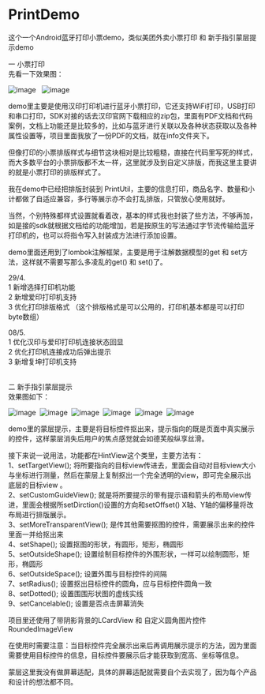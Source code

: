 # PrintDemo
这个一个Android蓝牙打印小票demo，类似美团外卖小票打印 和 新手指引蒙层提示demo


一 小票打印
<br>
先看一下效果图：

![image](https://github.com/weioule/PrintDemo/blob/master/app/info/img01.png)&nbsp;&nbsp;
![image](https://github.com/weioule/PrintDemo/blob/master/app/info/img02.png)

demo里主要是使用汉印打印机进行蓝牙小票打印，它还支持WiFi打印，USB打印和串口打印，SDK对接的话去汉印官网下载相应的zip包，里面有PDF文档和代码案例，文档上功能还是比较多的，比如与蓝牙进行关联以及各种状态获取以及各种属性设置等，项目里面我放了一份PDF的文档，就在info文件夹下。

但像打印的小票排版样式与细节这块相对是比较粗糙，直接在代码里写死的样式，而大多数平台的小票排版都不太一样，这里就涉及到自定义排版，而我这里主要讲的就是小票打印的排版样式了。

我在demo中已经把排版封装到 PrintUtil，主要的信息打印，商品名字、数量和小计都做了自适应兼容，多行等展示亦不会打乱排版，只管放心使用就好。

当然，个别特殊都样式设置就看着改，基本的样式我也封装了些方法，不够再加，如是接的sdk就根据文档给的功能增加，若是按原生的写法通过字节流传输给蓝牙打印机的，也可以将指令写入封装成方法进行添加设置。

demo里面还用到了lombok注解框架，主要是用于注解数据模型的get 和 set方法，这样就不需要写那么多凌乱的get() 和 set()了。

29/4.<br>
1 新增选择打印机功能<br>
2 新增爱印打印机支持<br>
3 优化打印排版格式 （这个排版格式是可以公用的，打印机基本都是可以打印byte数组）<br>

08/5.<br>
1 优化汉印与爱印打印机连接状态回显<br>
2 优化打印机连接成功后弹出提示<br>
3 新增复坤打印机支持<br>

<br> 
二  新手指引蒙层提示
<br>
效果图如下：

![image](https://github.com/weioule/PrintDemo/blob/master/app/info/img001.png)&nbsp;
![image](https://github.com/weioule/PrintDemo/blob/master/app/info/img002.png)&nbsp;
![image](https://github.com/weioule/PrintDemo/blob/master/app/info/img003.png)&nbsp;
![image](https://github.com/weioule/PrintDemo/blob/master/app/info/img004.png)&nbsp;
![image](https://github.com/weioule/PrintDemo/blob/master/app/info/img005.png)&nbsp;
![image](https://github.com/weioule/PrintDemo/blob/master/app/info/img006.png)&nbsp;

demo里的蒙层提示，主要是将目标控件抠出来，提示指向的既是页面中真实展示的控件，这样蒙层消失后用户的焦点感觉就会如德芙般纵享丝滑。

接下来说一说用法，功能都在HintView这个类里，主要方法有：
<br>
1、setTargetView(); 将所要指向的目标view传进去，里面会自动对目标view大小与坐标进行测量，然后在蒙层上复制抠出一个完全透明的view，即可完全展示出底层的目标view 。
<br> 
2、setCustomGuideView(); 就是将所要提示的带有提示语和箭头的布局view传进，里面会根据所setDirction()设置的方向和setOffset() X轴、Y轴的偏移量将改布局进行排版展示。
<br> 
3、setMoreTransparentView(); 是传其他需要抠图的控件，需要展示出来的控件里面一并给抠出来
<br> 
4、setShape(); 设置抠图的形状，有圆形，矩形，椭圆形
<br> 
5、setOutsideShape(); 设置绘制目标控件的外围形状，一样可以绘制圆形，矩形，椭圆形
<br> 
6、setOutsideSpace(); 设置外围与目标控件的间隔
<br> 
7、setRadius(); 设置抠出目标控件的圆角，应与目标控件圆角一致
<br> 
8、setDotted(); 设置围围形状图的虚线实线
<br> 
9、setCancelable(); 设置是否点击屏幕消失
<br> 

项目里还使用了带阴影背景的LCardView 和 自定义圆角图片控件RoundedImageView

在使用时需要注意：当目标控件完全展示出来后再调用展示提示的方法，因为里面需要使用目标控件的信息，目标控件要展示后才能获取到宽高、坐标等信息。

蒙层这里我没有做屏幕适配，具体的屏幕适配就需要自个去实现了，因为每个产品和设计的想法都不同。


